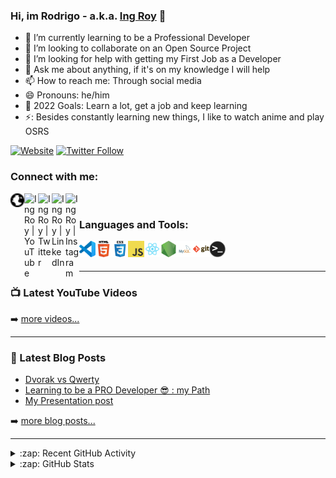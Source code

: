 <!--
**LastGentlman/LastGentlman** is a ✨ _special_ ✨ repository because its `README.md` (this file) appears on your GitHub profile.
-->

### Hi, im Rodrigo - a.k.a. <a target="_blank" href="https://ingroy.com">Ing Roy</a> 👋

<!-- - 🔭 I’m currently working on ... -->
- 🌱 I’m currently learning to be a Professional Developer
- 👯 I’m looking to collaborate on an Open Source Project
- 🤔 I’m looking for help with getting my First Job as a Developer
- 💬 Ask me about anything, if it's on my knowledge I will help
- 📫 How to reach me: Through social media
- 😄 Pronouns: he/him
- 🥅 2022 Goals: Learn a lot, get a job and keep learning
- ⚡: Besides constantly learning new things, I like to watch anime and play OSRS

[![Website](https://img.shields.io/website?down_color=lightgrey&&label=IngRoy.com&down_message=DOWN&style=for-the-badge&up_color=green&up_message=UP&url=https%3A%2F%2Fwww.ingroy.com)](https://ingroy.com)
[![Twitter Follow](https://img.shields.io/twitter/follow/1ngRoy?color=1DA1F2&logo=twitter&style=for-the-badge)](https://twitter.com/intent/follow?original_referer=https%3A%2F%2Fgithub.com%2F1ngRoy&screen_name=1ngRoy)

### Connect with me:

[<img align="left" target="_blank" alt="IngRoy.com" width="22px" src="https://raw.githubusercontent.com/iconic/open-iconic/master/svg/globe.svg" />][website]
[<img align="left" target="_blank" alt="IngRoy | YouTube" width="22px" src="https://cdn.jsdelivr.net/npm/simple-icons@v3/icons/youtube.svg" />][youtube]
[<img align="left" target="_blank" alt="IngRoy | Twitter" width="22px" src="https://cdn.jsdelivr.net/npm/simple-icons@v3/icons/twitter.svg" />][twitter]
[<img align="left" target="_blank" alt="IngRoy | LinkedIn" width="22px" src="https://cdn.jsdelivr.net/npm/simple-icons@v3/icons/linkedin.svg" />][linkedin]
[<img align="left" target="_blank" alt="IngRoy | Instagram" width="22px" src="https://cdn.jsdelivr.net/npm/simple-icons@v3/icons/instagram.svg" />][instagram]

<br/>

### Languages and Tools:

[<img align="left" target="none" alt="Visual Studio Code" width="26px" src="https://raw.githubusercontent.com/github/explore/80688e429a7d4ef2fca1e82350fe8e3517d3494d/topics/visual-studio-code/visual-studio-code.png" />][website]
[<img align="left" alt="HTML5" width="26px" src="https://raw.githubusercontent.com/github/explore/80688e429a7d4ef2fca1e82350fe8e3517d3494d/topics/html/html.png" />][website]
[<img align="left" alt="CSS3" width="26px" src="https://raw.githubusercontent.com/github/explore/80688e429a7d4ef2fca1e82350fe8e3517d3494d/topics/css/css.png" />][website]
[<img align="left" alt="JavaScript" width="26px" src="https://raw.githubusercontent.com/github/explore/80688e429a7d4ef2fca1e82350fe8e3517d3494d/topics/javascript/javascript.png" />][website]
[<img align="left" alt="React" width="26px" src="https://raw.githubusercontent.com/github/explore/80688e429a7d4ef2fca1e82350fe8e3517d3494d/topics/react/react.png" />][website]
[<img align="left" alt="Node.js" width="26px" src="https://raw.githubusercontent.com/github/explore/80688e429a7d4ef2fca1e82350fe8e3517d3494d/topics/nodejs/nodejs.png" />][website]
[<img align="left" alt="MySQL" width="26px" src="https://raw.githubusercontent.com/github/explore/80688e429a7d4ef2fca1e82350fe8e3517d3494d/topics/mysql/mysql.png" />][website]
[<img align="left" alt="Git" width="26px" src="https://raw.githubusercontent.com/github/explore/80688e429a7d4ef2fca1e82350fe8e3517d3494d/topics/git/git.png" />][website]
[<img align="left" alt="Terminal" width="26px" src="https://raw.githubusercontent.com/github/explore/80688e429a7d4ef2fca1e82350fe8e3517d3494d/topics/terminal/terminal.png" />][website]

<br/>
<br />

---

### 📺 Latest YouTube Videos

<!-- YOUTUBE:START -->
<!-- YOUTUBE:END -->

➡️ [more videos...](https://www.youtube.com/channel/UC7HAWuPFULMnigoHHp6EOmA)

---

### 📕 Latest Blog Posts

<!-- BLOG-POST-LIST:START -->
- [Dvorak vs Qwerty](https://www.ingroy.com/2021/12/dvorak-vs-qwerty.html)
- [Learning to be a PRO Developer 😎 : my Path](https://www.ingroy.com/2021/12/learning-to-be-pro-developer-my-path.html)
- [My Presentation post](https://www.ingroy.com/2021/11/my-presentation-post.html)
<!-- BLOG-POST-LIST:END -->

➡️ [more blog posts...](https://ingroy.com)

---

<details>
  <summary>:zap: Recent GitHub Activity</summary>
  
<!--START_SECTION:activity-->
1. 💪 Opened PR [#1](https://github.com/LastGentlman/RockPaperScissors/pull/1) in [LastGentlman/RockPaperScissors](https://github.com/LastGentlman/RockPaperScissors)
2. 🎉 Merged PR [#1](https://github.com/LastGentlman/LastGentlman/pull/1) in [LastGentlman/LastGentlman](https://github.com/LastGentlman/LastGentlman)
3. 💪 Opened PR [#1](https://github.com/LastGentlman/LastGentlman/pull/1) in [LastGentlman/LastGentlman](https://github.com/LastGentlman/LastGentlman)
4. 💪 Opened PR [#1](https://github.com/LastGentlman/curriculum/pull/1) in [LastGentlman/curriculum](https://github.com/LastGentlman/curriculum)
<!--END_SECTION:activity-->

</details>

<details>
  <summary>:zap: GitHub Stats</summary>
  
[![LastGentlman's GitHub stats](https://github-readme-stats.vercel.app/api?username=lastgentlman&show_icons=true&hide_border=true)](https://github.com/lastGentlman)

</details>

[website]: https://IngRoy.com
[twitter]: https://twitter.com/1ngRoy
[youtube]: https://www.youtube.com/channel/UC7HAWuPFULMnigoHHp6EOmA
[instagram]: https://www.instagram.com/1ngroy
[linkedin]: https://www.linkedin.com/in/IngRoy
